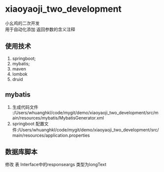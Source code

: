 # xiaoyaoji_two_development
小幺鸡的二次开发   
用于自动化添加 返回参数的含义注释

## 使用技术
1. springboot;
2. mybatis;
3. maven
4. lombok
5. druid

## mybatis
1. 生成代码文件 :/Users/whuanghkl/code/mygit/demo/xiaoyaoji_two_development/src/main/resources/mybatis/MybatisGenerator.xml
2. springboot 配置文件:/Users/whuanghkl/code/mygit/demo/xiaoyaoji_two_development/src/main/resources/application.properties

## 数据库脚本
修改 表 Interface中的responseargs 类型为longText